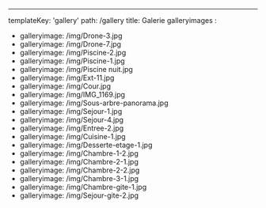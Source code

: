 ---
templateKey: 'gallery'
path: /gallery
title: Galerie
galleryimages :
  - galleryimage: /img/Drone-3.jpg
  - galleryimage: /img/Drone-7.jpg
  - galleryimage: /img/Piscine-2.jpg
  - galleryimage: /img/Piscine-1.jpg
  - galleryimage: /img/Piscine nuit.jpg
  - galleryimage: /img/Ext-11.jpg
  - galleryimage: /img/Cour.jpg
  - galleryimage: /img/IMG_1169.jpg
  - galleryimage: /img/Sous-arbre-panorama.jpg
  - galleryimage: /img/Sejour-1.jpg
  - galleryimage: /img/Sejour-4.jpg
  - galleryimage: /img/Entree-2.jpg
  - galleryimage: /img/Cuisine-1.jpg
  - galleryimage: /img/Desserte-etage-1.jpg
  - galleryimage: /img/Chambre-1-2.jpg
  - galleryimage: /img/Chambre-2-1.jpg
  - galleryimage: /img/Chambre-2-2.jpg
  - galleryimage: /img/Chambre-3-1.jpg
  - galleryimage: /img/Chambre-gite-1.jpg
  - galleryimage: /img/Sejour-gite-2.jpg